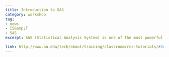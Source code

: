 ```yaml
---
title: Introduction to SAS 
category: workshop
tag: 
- news
- IS&amp;T
- SAS
excerpt: SAS (Statistical Analysis System) is one of the most powerful statistical packages available on any computer platform. This tutorial will introduce you to SAS on the desktop. After completing this tutorial, you will be able to&colon; access SAS on Windows&semi; create, edit, and save program files containing SAS commands&semi; obtain printed output&semi; create, run, and modify your own programs. 

link: http://www.bu.edu/tech/about/training/classroom/rcs-tutorials/#SAS
---
```

